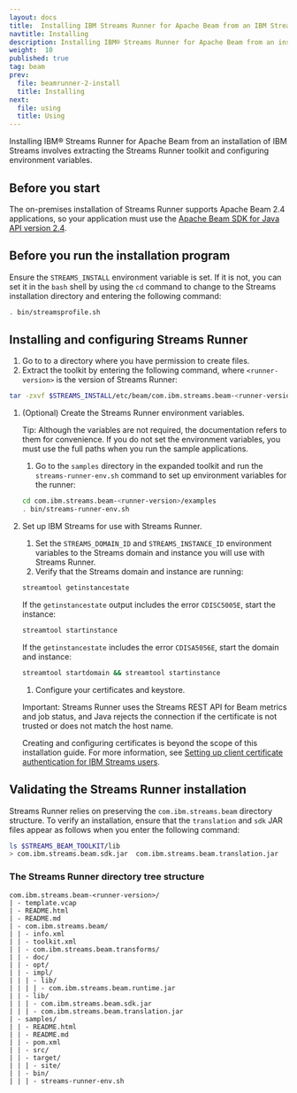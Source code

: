 ```yaml
---
layout: docs
title:  Installing IBM Streams Runner for Apache Beam from an IBM Streams on-premises installation
navtitle: Installing
description: Installing IBM® Streams Runner for Apache Beam from an installation of IBM Streams involves extracting the Streams Runner toolkit and configuring environment variables.
weight:  10
published: true
tag: beam
prev:
  file: beamrunner-2-install
  title: Installing
next:
  file: using
  title: Using
---
```


Installing IBM® Streams Runner for Apache Beam from an installation of IBM Streams involves extracting the Streams Runner toolkit and configuring environment variables.

## Before you start
The on-premises installation of Streams Runner supports Apache Beam 2.4
applications, so your application must use the [Apache Beam SDK for Java API version 2.4](https://beam.apache.org/documentation/sdks/javadoc/2.4.0/).

## Before you run the installation program
Ensure the `STREAMS_INSTALL` environment variable is set. If it is not, you
can set it in the `bash` shell by using the `cd` command to change to the Streams
installation directory and entering the following command:
```bash
. bin/streamsprofile.sh
```

## Installing and configuring Streams Runner

1. Go to to a directory where you have permission to create files.
1. Extract the toolkit by entering the following command, where `<runner-version>` is the version of Streams Runner:
```bash
tar -zxvf $STREAMS_INSTALL/etc/beam/com.ibm.streams.beam-<runner-version>.tar.gz
```
1. (Optional) Create the Streams Runner environment variables.

    Tip: Although the variables are not required, the documentation refers to them for convenience. If you do not set the environment variables, you must use the full paths when you run the sample applications.
    1. Go to the `samples` directory in the expanded toolkit and run the `streams-runner-env.sh` command to set up environment variables for the runner:
    ```bash
    cd com.ibm.streams.beam-<runner-version>/examples
    . bin/streams-runner-env.sh
    ```
1. Set up IBM Streams for use with Streams Runner.
    1. Set the `STREAMS_DOMAIN_ID` and `STREAMS_INSTANCE_ID` environment
    variables to the Streams domain and instance you will use with
    Streams Runner.
    1. Verify that the Streams domain and instance are running:
    ```bash
    streamtool getinstancestate
    ```
    If the `getinstancestate` output includes the error `CDISC5005E`, start the instance:
    ```bash
    streamtool startinstance
    ```
    If the `getinstancestate` includes the error `CDISA5056E`, start
    the domain and instance:
    ```bash
    streamtool startdomain && streamtool startinstance
    ```
    1. Configure your certificates and keystore.

    Important: Streams Runner uses
    the Streams REST API for Beam metrics and job status, and Java rejects the connection if the certificate is not trusted or does not
    match the host name.

    Creating and configuring certificates is beyond
    the scope of this installation guide. For more information, see [Setting up client certificate authentication for IBM Streams users](https://www.ibm.com/support/knowledgecenter/SSCRJU_4.2.1/com.ibm.streams.cfg.doc/doc/setting-up-certificate-authentication.html).


## Validating the Streams Runner installation

Streams Runner relies on preserving the `com.ibm.streams.beam` directory structure. To verify an installation, ensure that the `translation` and `sdk` JAR files appear as follows when you enter the following command:
```bash
ls $STREAMS_BEAM_TOOLKIT/lib
> com.ibm.streams.beam.sdk.jar  com.ibm.streams.beam.translation.jar
```

### The Streams Runner directory tree structure
```
com.ibm.streams.beam-<runner-version>/
| - template.vcap
| - README.html
| - README.md
| - com.ibm.streams.beam/
| | - info.xml
| | - toolkit.xml
| | - com.ibm.streams.beam.transforms/
| | - doc/
| | - opt/
| | - impl/
| | | - lib/
| | | | - com.ibm.streams.beam.runtime.jar
| | - lib/
| | | - com.ibm.streams.beam.sdk.jar
| | | - com.ibm.streams.beam.translation.jar
| - samples/
| | - README.html
| | - README.md
| | - pom.xml
| | - src/
| | - target/
| | | - site/
| | - bin/
| | | - streams-runner-env.sh
```
